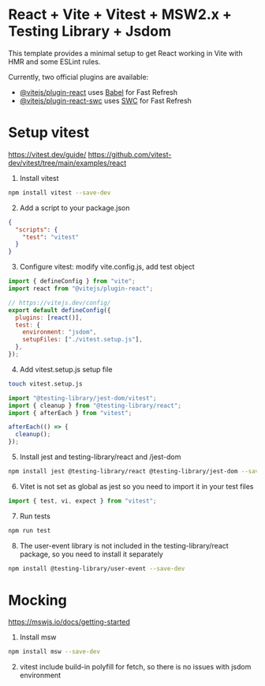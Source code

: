 # React + Vite + Vitest + MSW2.x + Testing Library + Jsdom

This template provides a minimal setup to get React working in Vite with HMR and some ESLint rules.

Currently, two official plugins are available:

- [@vitejs/plugin-react](https://github.com/vitejs/vite-plugin-react/blob/main/packages/plugin-react/README.md) uses [Babel](https://babeljs.io/) for Fast Refresh
- [@vitejs/plugin-react-swc](https://github.com/vitejs/vite-plugin-react-swc) uses [SWC](https://swc.rs/) for Fast Refresh

# Setup vitest

https://vitest.dev/guide/
https://github.com/vitest-dev/vitest/tree/main/examples/react

1. Install vitest

```bash
npm install vitest --save-dev
```

2. Add a script to your package.json

```json
{
  "scripts": {
    "test": "vitest"
  }
}
```

3. Configure vitest: modify vite.config.js, add test object

```js
import { defineConfig } from "vite";
import react from "@vitejs/plugin-react";

// https://vitejs.dev/config/
export default defineConfig({
  plugins: [react()],
  test: {
    environment: "jsdom",
    setupFiles: ["./vitest.setup.js"],
  },
});
```

4. Add vitest.setup.js setup file

```bash
touch vitest.setup.js
```

```js
import "@testing-library/jest-dom/vitest";
import { cleanup } from "@testing-library/react";
import { afterEach } from "vitest";

afterEach(() => {
  cleanup();
});
```

5. Install jest and testing-library/react and /jest-dom

```bash
npm install jest @testing-library/react @testing-library/jest-dom --save-dev
```

6. Vitet is not set as global as jest so you need to import it in your test files

```js
import { test, vi, expect } from "vitest";
```

7. Run tests

```bash
npm run test
```

8. The user-event library is not included in the testing-library/react package, so you need to install it separately

```bash
npm install @testing-library/user-event --save-dev
```

# Mocking

https://mswjs.io/docs/getting-started

1. Install msw

```bash
npm install msw --save-dev
```

2. vitest include build-in polyfill for fetch, so there is no issues with jsdom environment
